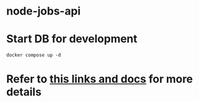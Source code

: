 # node-jobs-api

# Start DB for development
`docker compose up -d`

# Refer to [this links and docs](./Links.md) for more details

